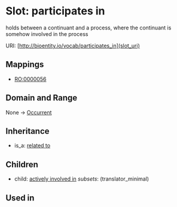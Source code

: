 # Slot: participates in


holds between a continuant and a process, where the continuant is somehow involved in the process

URI: [http://bioentity.io/vocab/participates_in](slot_uri)
## Mappings

 * [RO:0000056](http://purl.obolibrary.org/obo/RO_0000056)
## Domain and Range

None -> [Occurrent](Occurrent.md)
## Inheritance

 *  is_a: [related to](related_to.md)
## Children

 *  child: [actively involved in](actively_involved_in.md) *subsets*: (translator_minimal)
## Used in

